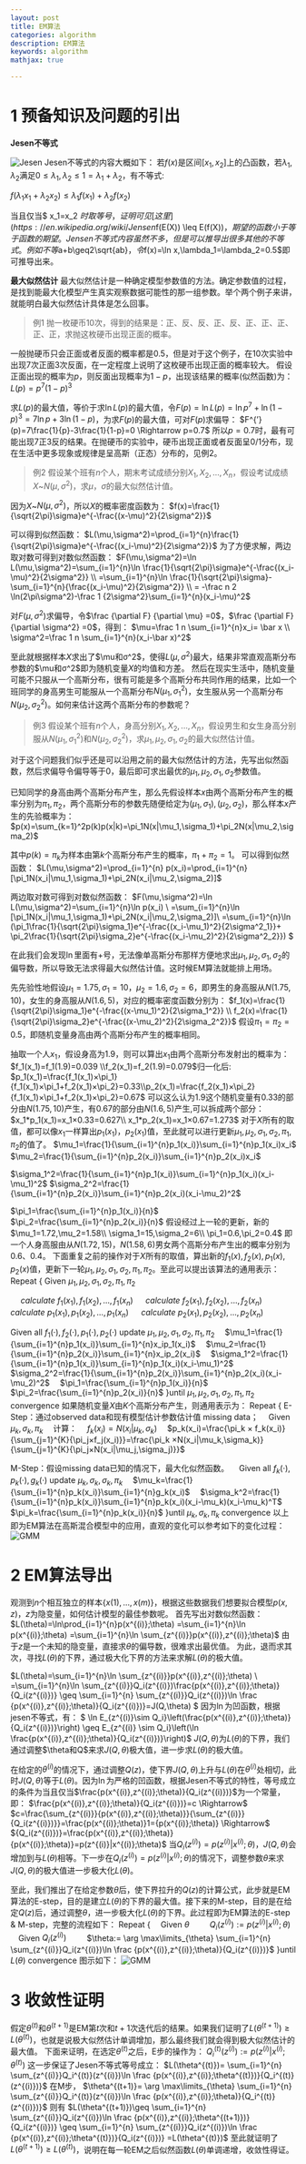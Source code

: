 ```yaml
---
layout: post
title: EM算法
categories: algorithm
description: EM算法
keywords: algorithm
mathjax: true

---
```


# 1 预备知识及问题的引出
**Jesen不等式**

![Jesen](https://raw.githubusercontent.com/ywl0911/ywl0911.github.io/master/images/posts/database/jensen.gif)
Jesen不等式的内容大概如下：
若$f(x)$是区间$[x_1,x_2]$上的凸函数，若$\lambda_1,\lambda_2$满足$0\leq\lambda_1,\lambda_2\leq1=\lambda_1+\lambda_2$，有不等式:

$f(\lambda_1x_1+\lambda_2x_2)\leq\lambda_1f(x_1)+\lambda_2f(x_2)$

当且仅当$ x_1=x_2 $时取等号，证明可见[这里](https://en.wikipedia.org/wiki/Jensen%27s_inequality)。简单来说就是$f(E(X)) \leq E(f(X))$，期望的函数小于等于函数的期望。
Jensen不等式内容虽然不多，但是可以推导出很多其他的不等式。例如不等$a+b\geq2\sqrt{ab}$，令$f(x)=\ln x,\lambda_1=\lambda_2=0.5$即可推导出来。


**最大似然估计**
最大似然估计是一种确定模型参数值的方法。确定参数值的过程，是找到能最大化模型产生真实观察数据可能性的那一组参数。举个两个例子来讲，就能明白最大似然估计具体是怎么回事。
>例1 抛一枚硬币10次，得到的结果是：正、反、反、正、反、正、正、正、正、正，求抛这枚硬币出现正面的概率。

一般抛硬币只会正面或者反面的概率都是0.5，但是对于这个例子，在10次实验中出现7次正面3次反面，在一定程度上说明了这枚硬币出现正面的概率较大。
假设正面出现的概率为$p$，则反面出现概率为$1-p$，出现该结果的概率(似然函数)为：
$L(p)=p^7(1-p)^3$

求$L(p)$的最大值，等价于求$\ln L(p)$的最大值，令$F(p)=\ln L(p)=\ln p^7+\ln(1-p)^3=7\ln p+3\ln(1-p)$，为求$F(p)$的最大值，可对$F(p)$求偏导：
$F^{’}(p)=7\frac{1}{p}-3\frac{1}{1-p}=0 \Rightarrow p=0.7$
所以$p=0.7$时，最有可能出现7正3反的结果。在抛硬币的实验中，硬币出现正面或者反面呈0/1分布，现在生活中更多现象或规律是呈高斯（正态）分布的，见例2。

>例2 假设某个班有$n$个人，期末考试成绩分别$X_1,X_2,...,X_n$，假设考试成绩$X$~$N(\mu,\sigma^2)$，求$\mu，\sigma$的最大似然估计值。

因为$X$~$N(\mu,\sigma^2)$，所以$X$的概率密度函数为：
$f(x)=\frac{1}{\sqrt{2\pi}\sigma}e^{-\frac{(x-\mu)^2}{2\sigma^2}}$

可以得到似然函数：
$L(\mu,\sigma^2)=\prod_{i=1}^{n}\frac{1}{\sqrt{2\pi}\sigma}e^{-\frac{(x_i-\mu)^2}{2\sigma^2}}$
为了方便求解，两边取对数可得到对数似然函数：
$F(\mu,\sigma^2)=\ln L(\mu,\sigma^2)=\sum_{i=1}^{n}\ln \frac{1}{\sqrt{2\pi}\sigma}e^{-\frac{(x_i-\mu)^2}{2\sigma^2}}
\\
=\sum_{i=1}^{n}\ln \frac{1}{\sqrt{2\pi}\sigma}-\sum_{i=1}^{n}{\frac{(x_i-\mu)^2}{2\sigma^2}}
\\
= -\frac n 2 \ln(2\pi\sigma^2)-\frac 1 {2\sigma^2}\sum_{i=1}^{n}(x_i-\mu)^2$

对$F(\mu,\sigma^2)$求偏导，令$\frac {\partial F} {\partial \mu} =0$，$\frac {\partial F} {\partial \sigma^2} =0$，得到：
$\mu=\frac 1 n \sum_{i=1}^{n}x_i= \bar x
\\
\sigma^2=\frac 1 n \sum_{i=1}^{n}(x_i-\bar x)^2$

至此就根据样本$X$求出了$\mu和σ^2$，使得$L(\mu,\sigma^2)$最大，结果非常直观高斯分布参数的$\mu和σ^2$即为随机变量$X$的均值和方差。
然后在现实生活中，随机变量可能不只服从一个高斯分布，很有可能是多个高斯分布共同作用的结果，比如一个班同学的身高男生可能服从一个高斯分布$N(\mu_1,\sigma_1^2)$，女生服从另一个高斯分布$N(\mu_2,\sigma_2^2)$。如何来估计这两个高斯分布的参数呢？

>例3 假设某个班有$n$个人，身高分别$X_1,X_2,...,X_n$，假设男生和女生身高分别服从$N(\mu_1,\sigma_1^2)$和$N(\mu_2,\sigma_2^2)$，求$\mu_1,\mu_2,\sigma_1,\sigma_2$的最大似然估计值。

对于这个问题我们似乎还是可以沿用之前的最大似然估计的方法，先写出似然函数，然后求偏导令偏导等于0，最后即可求出最优的$\mu_1,\mu_2,\sigma_1,\sigma_2$参数值。

已知同学的身高由两个高斯分布产生，那么先假设样本$x$由两个高斯分布产生的概率分别为$\pi_1,\pi_2$，两个高斯分布的参数先随便给定为$(\mu_1,\sigma_1),(\mu_2,\sigma_2)$，那么样本$x$产生的先验概率为：
$p(x)=\sum_{k=1}^2p(k)p(x|k)=\pi_1N(x|\mu_1,\sigma_1)+\pi_2N(x|\mu_2,\sigma_2)$

其中$p(k)=\pi_k$为样本由第$k$个高斯分布产生的概率，$\pi_1+\pi_2=1$。
可以得到似然函数：
$L(\mu,\sigma^2)=\prod_{i=1}^{n} p(x_i)=\prod_{i=1}^{n}[\pi_1N(x_i|\mu_1,\sigma_1)+\pi_2N(x_i|\mu_2,\sigma_2)]$

两边取对数可得到对数似然函数：
$F(\mu,\sigma^2)=\ln L(\mu,\sigma^2)=\sum_{i=1}^{n}\ln p(x_i)
\\
=\sum_{i=1}^{n}\ln [\pi_1N(x_i|\mu_1,\sigma_1)+\pi_2N(x_i|\mu_2,\sigma_2)]\\
=\sum_{i=1}^{n}\ln
(\pi_1\frac{1}{\sqrt{2\pi}\sigma_1}e^{-\frac{(x_i-\mu_1)^2}{2\sigma^2_1}}+ \pi_2\frac{1}{\sqrt{2\pi}\sigma_2}e^{-\frac{(x_i-\mu_2)^2}{2\sigma^2_2}})
$

在此我们会发现$\ln$里面有+号，无法像单高斯分布那样方便地求出$\mu_1,\mu_2,\sigma_1,\sigma_2$的偏导数，所以导致无法求得最大似然估计值。这时候EM算法就能排上用场。

先先验性地假设$\mu_1=1.75,\sigma_1=10$，$\mu_2=1.6,\sigma_2=6$，即男生的身高服从$N(1.75,10)$，女生的身高服从$N(1.6,5)$，对应的概率密度函数分别为：
$f_1(x)=\frac{1}{\sqrt{2\pi}\sigma_1}e^{-\frac{(x-\mu_1)^2}{2\sigma_1^2}} \\
f_2(x)=\frac{1}{\sqrt{2\pi}\sigma_2}e^{-\frac{(x-\mu_2)^2}{2\sigma_2^2}}$
假设$\pi_1=\pi_2=0.5$，即随机变量身高由两个高斯分布产生的概率相同。

抽取一个人$x_1$，假设身高为1.9，则可以算出$x_1$由两个高斯分布发射出的概率为：
$f_1(x_1)=f_1(1.9)=0.039 \\f_2(x_1)=f_2(1.9)=0.079$归一化后:
$p_1(x_1)=\frac{f_1(x_1)×\pi_1}{f_1(x_1)×\pi_1+f_2(x_1)×\pi_2}=0.33\\p_2(x_1)=\frac{f_2(x_1)×\pi_2}{f_1(x_1)×\pi_1+f_2(x_1)×\pi_2}=0.67$
可以这么认为1.9这个随机变量有0.33的部分由$N(1.75,10)$产生，有0.67的部分由$N(1.6,5)$产生,可以拆成两个部分：
$x_1*p_1(x_1)=x_1×0.33=0.627\\
x_1*p_2(x_1)=x_1×0.67=1.273$
对于$X$所有的取值，都可以像$x_1$一样算出$p_1(x_1)，p_2(x_1)$值，至此就可以进行更新$\mu_1,\mu_2,\sigma_1,\sigma_2,\pi_1,\pi_2$的值了。
$\mu_1=\frac{1}{\sum_{i=1}^{n}p_1(x_i)}\sum_{i=1}^{n}p_1(x_i)x_i$
$\mu_2=\frac{1}{\sum_{i=1}^{n}p_2(x_i)}\sum_{i=1}^{n}p_2(x_i)x_i$

$\sigma_1^2=\frac{1}{\sum_{i=1}^{n}p_1(x_i)}\sum_{i=1}^{n}p_1(x_i)(x_i-\mu_1)^2$
$\sigma_2^2=\frac{1}{\sum_{i=1}^{n}p_2(x_i)}\sum_{i=1}^{n}p_2(x_i)(x_i-\mu_2)^2$

$\pi_1=\frac{\sum_{i=1}^{n}p_1(x_i)}{n}$
$\pi_2=\frac{\sum_{i=1}^{n}p_2(x_i)}{n}$
假设经过上一轮的更新，新的
$\mu_1=1.72,\mu_2=1.58\\
\sigma_1=15,\sigma_2=6\\
\pi_1=0.6,\pi_2=0.4$
即一个人身高服由从$N(1.72,15)$，$N(1.58,6)$男女两个高斯分布产生出的概率分别为0.6、0.4。
下面重复之前的操作对于$X$所有的取值，算出新的$f_1(x),f_2(x),p_1(x),p_2(x)$值，更新下一轮$\mu_1,\mu_2,\sigma_1,\sigma_2,\pi_1,\pi_2$。至此可以提出该算法的通用表示：
Repeat
{
Given $\mu_1,\mu_2,\sigma_1,\sigma_2,\pi_1,\pi_2$

&emsp; $calculate$ $f_1(x_1),f_1(x_2),...,f_1(x_n)$
&emsp; $calculate$ $f_2(x_1),f_2(x_2),...,f_2(x_n)$
&emsp; $calculate$ $p_1(x_1),p_1(x_2),...,p_1(x_n)$
&emsp; $calculate$ $p_2(x_1),p_2(x_2),...,p_2(x_n)$

Given all $f_1(·),f_2(·),p_1(·),p_2(·)$ update $\mu_1,\mu_2,\sigma_1,\sigma_2,\pi_1,\pi_2$
&emsp;$\mu_1=\frac{1}{\sum_{i=1}^{n}p_1(x_i)}\sum_{i=1}^{n}x_ip_1(x_i)$
&emsp;$\mu_2=\frac{1}{\sum_{i=1}^{n}p_2(x_i)}\sum_{i=1}^{n}x_ip_2(x_i)$
&emsp;$\sigma_1^2=\frac{1}{\sum_{i=1}^{n}p_1(x_i)}\sum_{i=1}^{n}p_1(x_i)(x_i-\mu_1)^2$
&emsp;$\sigma_2^2=\frac{1}{\sum_{i=1}^{n}p_2(x_i)}\sum_{i=1}^{n}p_2(x_i)(x_i-\mu_2)^2$
&emsp;$\pi_1=\frac{\sum_{i=1}^{n}p_1(x_i)}{n}$
&emsp;$\pi_2=\frac{\sum_{i=1}^{n}p_2(x_i)}{n}$
}until $\mu_1,\mu_2,\sigma_1,\sigma_2,\pi_1,\pi_2$ convergence
如果随机变量$X$由$K$个高斯分布产生，则通用表示为：
Repeat
{
E-Step：通过observed data和现有模型估计参数估计值 missing data；
&emsp;Given $\mu_k,\sigma_k,\pi_k$
&emsp;计算：
&emsp;$f_k(x_i)=N(x_i|\mu_k,\sigma_k)$
&emsp;$p_k(x_i)=\frac{\pi_k × f_k(x_i)}{\sum_{j=1}^{K}{\pi_j×f_j(x_i)}}=\frac{\pi_k ×N(x_i|\mu_k,\sigma_k)}{\sum_{j=1}^{K}{\pi_j×N(x_i|\mu_j,\sigma_j)}}$


M-Step：假设missing data已知的情况下，最大化似然函数。
&emsp;Given all $f_k(·),p_k(·),g_k(·)$ update $\mu_k,\sigma_k,\sigma_k,\pi_k$
&emsp;$\mu_k=\frac{1}{\sum_{i=1}^{n}p_k(x_i)}\sum_{i=1}^{n}g_k(x_i)$
&emsp;$\sigma_k^2=\frac{1}{\sum_{i=1}^{n}p_k(x_i)}\sum_{i=1}^{n}p_k(x_i)(x_i-\mu_k)(x_i-\mu_k)^T$
&emsp;$\pi_k=\frac{\sum_{i=1}^{n}p_k(x_i)}{n}$
}until $\mu_k,\sigma_k,\pi_k$ convergence
以上即为EM算法在高斯混合模型中的应用，直观的变化可以参考如下的变化过程：
![GMM](http://www.csuldw.com/assets/articleImg/2015-12-02-EM_Clustering_of_Old_Faithful_data.gif)

# 2 EM算法导出

观测到$n$个相互独立的样本$\{x(1),…,x(m)\}$，根据这些数据我们想要拟合模型$p(x,z)$，$z$为隐变量，如何估计模型的最佳参数呢。
首先写出对数似然函数：
$L(\theta)=\ln\prod_{i=1}^{n}p(x^{(i)};\theta)
=\sum_{i=1}^{n}\ln p(x^{(i)};\theta)
=\sum_{i=1}^{n}\ln \sum_{z^{(i)}}p(x^{(i)},z^{(i)};\theta)$
由于$z$是一个未知的隐变量，直接求$\theta$的偏导数，很难求出最优值。
为此，退而求其次，寻找$L(\theta)$的下界，通过极大化下界的方法来求解$L(\theta)$的极大值。

$L(\theta)=\sum_{i=1}^{n}\ln \sum_{z^{(i)}}p(x^{(i)},z^{(i)};\theta)
\\
=\sum_{i=1}^{n}\ln \sum_{z^{(i)}}Q_i(z^{(i)})\frac{p(x^{(i)},z^{(i)};\theta)}{Q_i(z^{(i)})}
\geq
\sum_{i=1}^{n} \sum_{z^{(i)}}Q_i(z^{(i)})\ln \frac {p(x^{(i)},z^{(i)};\theta)}{Q_i(z^{(i)})}=J(Q,\theta)
$
因为$\ln$为凹函数，根据jesen不等式，有：
$ \ln E_{z^{(i)}\sim Q_i}\left(\frac{p(x^{(i)},z^{(i)};\theta)}{Q_i(z^{(i)})}\right) \geq E_{z^{(i)} \sim Q_i}\left(\ln \frac{p(x^{(i)},z^{(i)};\theta)}{Q_i(z^{(i)})}\right)$
$J(Q,\theta)$为$L(\theta)$的下界，我们通过调整$\theta和Q$来求$J(Q,\theta)$极大值，进一步求$L(\theta)$的极大值。

在给定的$\theta^{(i)}$的情况下，通过调整$Q(z)$，使下界$J(Q,\theta)$上升与$L(\theta)$在$\theta^{(i)}$处相切，此时$J(Q,\theta)$等于$L(\theta)$。因为$\ln$为严格的凹函数，根据Jesen不等式的特性，等号成立的条件为当且仅当$\frac{p(x^{(i)},z^{(i)};\theta)}{Q_i(z^{(i)})}$为一个常量，即：
$\frac{p(x^{(i)},z^{(i)};\theta)}{Q_i(z^{(i)})}=c \Rightarrow$
$c=\frac{\sum_{z^{(i)}}{p(x^{(i)},z^{(i)};\theta)}}{\sum_{z^{(i)}}{Q_i(z^{(i)})}}=\frac{p(x^{(i)};\theta)}1={p(x^{(i)};\theta)} \Rightarrow$
${Q_i(z^{(i)})}=\frac{p(x^{(i)},z^{(i)};\theta)}{p(x^{(i)};\theta)}=p(z^{(i)}|x^{(i)};\theta)$
当${Q_i(z^{(i)})}=p(z^{(i)}|x^{(i)};\theta)$，$J(Q,\theta)$会增加到与$L(\theta)$相等。下一步在${Q_i(z^{(i)})}=p(z^{(i)}|x^{(i)};\theta)$的情况下，调整参数$\theta$来求$J(Q,\theta)$的极大值进一步极大化$L(\theta)$。

至此，我们推出了在给定参数$\theta$后，使下界拉升的${Q(z)}$的计算公式，此步就是EM算法的E-step，目的是建立${L(\theta)}$的下界的最大值。接下来的M-step，目的是在给定${Q(z)}$后，通过调整$\theta$，进一步极大化${L(\theta)}$的下界。此过程即为EM算法的E-step & M-step，完整的流程如下：
Repeat
{
&emsp;Given $\theta$
&emsp;&emsp;  ${Q_i(z^{(i)})}:=p(z^{(i)}|x^{(i)};\theta)$
&emsp;Given ${Q_i(z^{(i)})}$
&emsp;&emsp;  $\theta:= \arg \max\limits_{\theta} \sum_{i=1}^{n} \sum_{z^{(i)}}Q_i(z^{(i)})\ln \frac {p(x^{(i)},z^{(i)};\theta)}{Q_i(z^{(i)})}$
}until ${L(\theta)}$ convergence
图示如下：
![GMM](https://images0.cnblogs.com/blog/540980/201307/19012051-44db08d0d7c649a886f6d60acd853fc9.png)

# 3 收敛性证明
假定$θ^{(t)}$和$θ^{(t+1)}$是EM第$t$次和$t+1$次迭代后的结果。如果我们证明了$L(θ^{(t+1)})\geq L(θ^{(t)})$，也就是说极大似然估计单调增加，那么最终我们就会得到极大似然估计的最大值。
下面来证明，在选定$θ^{(t)}$之后，E步的操作为：
${Q_i^{(t)}(z^{(i)})}:=p(z^{(i)}|x^{(i)};\theta^{(t)})$
这一步保证了Jesen不等式等号成立：
$L(\theta^{(t)})=
\sum_{i=1}^{n} \sum_{z^{(i)}}Q_i^{(t)}(z^{(i)})\ln \frac {p(x^{(i)},z^{(i)};\theta^{(t)})}{Q_i^{(t)}(z^{(i)})}$
在M步，
$\theta^{(t+1)}= \arg \max\limits_{\theta} \sum_{i=1}^{n} \sum_{z^{(i)}}Q_i^{(t)}(z^{(i)})\ln \frac {p(x^{(i)},z^{(i)};\theta)}{Q_i^{(t)}(z^{(i)})}$
则有
$L(\theta^{(t+1)})\geq
\sum_{i=1}^{n} \sum_{z^{(i)}}Q_i(z^{(i)})\ln \frac {p(x^{(i)},z^{(i)};\theta^{(t+1)})}{Q_i(z^{(i)})}
 \geq
\sum_{i=1}^{n} \sum_{z^{(i)}}Q_i(z^{(i)})\ln \frac {p(x^{(i)},z^{(i)};\theta^{(t)})}{Q_i(z^{(i)})}
=L(\theta^{(t)})$
至此就证明了$L(\theta^{(t+1)})\geq L(\theta^{(t)})$，说明在每一轮EM之后似然函数$L(θ)$单调递增，收敛性得证。